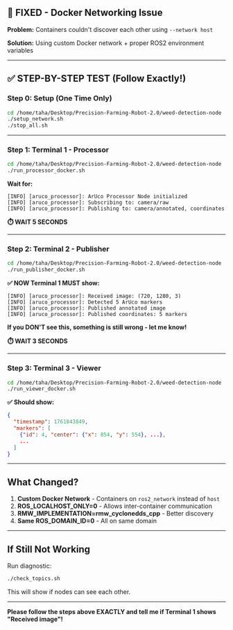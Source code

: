 ## 🔧 FIXED - Docker Networking Issue

**Problem:** Containers couldn't discover each other using `--network host`

**Solution:** Using custom Docker network + proper ROS2 environment variables

---

## ✅ STEP-BY-STEP TEST (Follow Exactly!)

### Step 0: Setup (One Time Only)
```bash
cd /home/taha/Desktop/Precision-Farming-Robot-2.0/weed-detection-node
./setup_network.sh
./stop_all.sh
```

---

### Step 1: Terminal 1 - Processor
```bash
cd /home/taha/Desktop/Precision-Farming-Robot-2.0/weed-detection-node
./run_processor_docker.sh
```

**Wait for:**
```
[INFO] [aruco_processor]: ArUco Processor Node initialized
[INFO] [aruco_processor]: Subscribing to: camera/raw
[INFO] [aruco_processor]: Publishing to: camera/annotated, coordinates
```

**⏱️ WAIT 5 SECONDS**

---

### Step 2: Terminal 2 - Publisher
```bash
cd /home/taha/Desktop/Precision-Farming-Robot-2.0/weed-detection-node
./run_publisher_docker.sh
```

**✅ NOW Terminal 1 MUST show:**
```
[INFO] [aruco_processor]: Received image: (720, 1280, 3)
[INFO] [aruco_processor]: Detected 5 ArUco markers
[INFO] [aruco_processor]: Published annotated image
[INFO] [aruco_processor]: Published coordinates: 5 markers
```

**If you DON'T see this, something is still wrong - let me know!**

**⏱️ WAIT 3 SECONDS**

---

### Step 3: Terminal 3 - Viewer
```bash
cd /home/taha/Desktop/Precision-Farming-Robot-2.0/weed-detection-node
./run_viewer_docker.sh
```

**✅ Should show:**
```json
{
  "timestamp": 1761843849,
  "markers": [
    {"id": 4, "center": {"x": 854, "y": 554}, ...},
    ...
  ]
}
```

---

## What Changed?

1. **Custom Docker Network** - Containers on `ros2_network` instead of `host`
2. **ROS_LOCALHOST_ONLY=0** - Allows inter-container communication
3. **RMW_IMPLEMENTATION=rmw_cyclonedds_cpp** - Better discovery
4. **Same ROS_DOMAIN_ID=0** - All on same domain

---

## If Still Not Working

Run diagnostic:
```bash
./check_topics.sh
```

This will show if nodes can see each other.

---

**Please follow the steps above EXACTLY and tell me if Terminal 1 shows "Received image"!**


